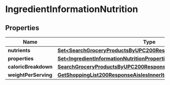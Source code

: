 

# IngredientInformationNutrition

## Properties

Name | Type | Description | Notes
------------ | ------------- | ------------- | -------------
**nutrients** | [**Set&lt;SearchGroceryProductsByUPC200ResponseNutritionNutrientsInner&gt;**](SearchGroceryProductsByUPC200ResponseNutritionNutrientsInner.md) |  | 
**properties** | [**Set&lt;IngredientInformationNutritionPropertiesInner&gt;**](IngredientInformationNutritionPropertiesInner.md) |  | 
**caloricBreakdown** | [**SearchGroceryProductsByUPC200ResponseNutritionCaloricBreakdown**](SearchGroceryProductsByUPC200ResponseNutritionCaloricBreakdown.md) |  | 
**weightPerServing** | [**GetShoppingList200ResponseAislesInnerItemsInnerMeasuresOriginal**](GetShoppingList200ResponseAislesInnerItemsInnerMeasuresOriginal.md) |  | 




